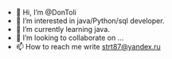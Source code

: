 - 👋 Hi, I’m @DonToli
- 👀 I’m interested in java/Python/sql developer.
- 🌱 I’m currently learning java.
- 💞️ I’m looking to collaborate on ...
- 📫 How to reach me write strt87@yandex.ru

<!---
DonToli/DonToli is a ✨ special ✨ repository because its `README.md` (this file) appears on your GitHub profile.
You can click the Preview link to take a look at your changes.
--->
